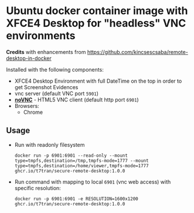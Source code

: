 # Ubuntu docker container image with XFCE4 Desktop for "headless" VNC environments

**Credits** with enhancements from https://github.com/kincsescsaba/remote-desktop-in-docker

Installed with the following components:

* XFCE4 Desktop Environment with full DateTime on the top in order to get Screenshot Evidences
* vnc server (default VNC port `5901`)
* [**noVNC**](https://github.com/novnc/noVNC) - HTML5 VNC client (default http port `6901`)
* Browsers:
  * Chrome

## Usage

- Run with readonly filesystem

      docker run -p 6901:6901 --read-only --mount type=tmpfs,destination=/tmp,tmpfs-mode=1777 --mount type=tmpfs,destination=/home/viewer,tmpfs-mode=1777 ghcr.io/t7tran/secure-remote-desktop:1.0.0

- Run command with mapping to local `6901` (vnc web access) with specific resolution:

      docker run -p 6901:6901 -e RESOLUTION=1600x1200 ghcr.io/t7tran/secure-remote-desktop:1.0.0

